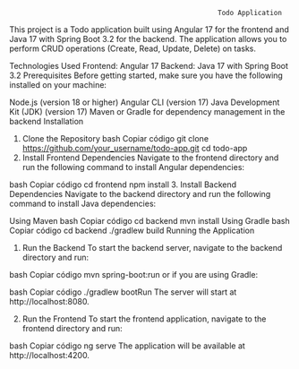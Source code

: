                                                         Todo Application
                                                        
This project is a Todo application built using Angular 17 for the frontend and Java 17 with Spring Boot 3.2 for the backend. The application allows you to perform CRUD operations (Create, Read, Update, Delete) on tasks.

Technologies Used
Frontend: Angular 17
Backend: Java 17 with Spring Boot 3.2
Prerequisites
Before getting started, make sure you have the following installed on your machine:

Node.js (version 18 or higher)
Angular CLI (version 17)
Java Development Kit (JDK) (version 17)
Maven or Gradle for dependency management in the backend
Installation
1. Clone the Repository
bash
Copiar código
git clone https://github.com/your_username/todo-app.git
cd todo-app
2. Install Frontend Dependencies
Navigate to the frontend directory and run the following command to install Angular dependencies:

bash
Copiar código
cd frontend
npm install
3. Install Backend Dependencies
Navigate to the backend directory and run the following command to install Java dependencies:

Using Maven
bash
Copiar código
cd backend
mvn install
Using Gradle
bash
Copiar código
cd backend
./gradlew build
Running the Application
1. Run the Backend
To start the backend server, navigate to the backend directory and run:

bash
Copiar código
mvn spring-boot:run
or if you are using Gradle:

bash
Copiar código
./gradlew bootRun
The server will start at http://localhost:8080.

2. Run the Frontend
To start the frontend application, navigate to the frontend directory and run:

bash
Copiar código
ng serve
The application will be available at http://localhost:4200.
